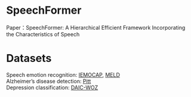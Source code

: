 # SpeechFormer
Paper：SpeechFormer: A Hierarchical Efficient Framework Incorporating the Characteristics of Speech

# Datasets
Speech emotion recognition: [IEMOCAP](https://sail.usc.edu/iemocap/index.html), [MELD](https://affective-meld.github.io/)  
Alzheimer’s disease detection: [Pitt](https://dementia.talkbank.org/)  
Depression classification: [DAIC-WOZ](https://dcapswoz.ict.usc.edu/)  
